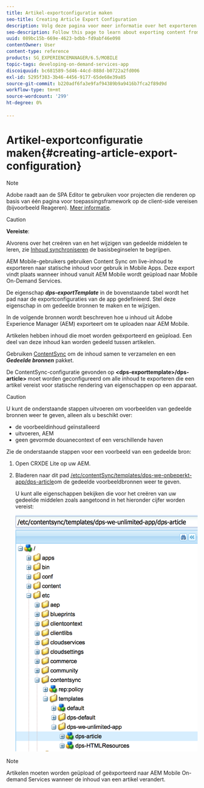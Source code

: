 ```yaml
---
title: Artikel-exportconfiguratie maken
seo-title: Creating Article Export Configuration
description: Volg deze pagina voor meer informatie over het exporteren van inhoud van Adobe Experience Manager (AEM) voor uploaden naar AEM Mobile.
seo-description: Follow this page to learn about exporting content from Adobe Experience Manager (AEM) for upload to AEM Mobile.
uuid: 089bc15b-669e-4623-bdbb-fd9abf46e098
contentOwner: User
content-type: reference
products: SG_EXPERIENCEMANAGER/6.5/MOBILE
topic-tags: developing-on-demand-services-app
discoiquuid: bc681589-5d46-44cd-888d-b0722a2fd006
exl-id: 5295f383-3b46-4456-9177-65de68e39a85
source-git-commit: b220adf6fa3e9faf94389b9a9416b7fca2f89d9d
workflow-type: tm+mt
source-wordcount: '299'
ht-degree: 0%

---
```


# Artikel-exportconfiguratie maken{#creating-article-export-configuration}

>[!NOTE]
>
>Adobe raadt aan de SPA Editor te gebruiken voor projecten die renderen op basis van één pagina voor toepassingsframework op de client-side vereisen (bijvoorbeeld Reageren). [Meer informatie](/help/sites-developing/spa-overview.md).

>[!CAUTION]
>
>**Vereiste**:
>
>Alvorens over het creëren van en het wijzigen van gedeelde middelen te leren, zie [Inhoud synchroniseren](/help/mobile/mobile-ondemand-contentsync.md) de basisbeginselen te begrijpen.

AEM Mobile-gebruikers gebruiken Content Sync om live-inhoud te exporteren naar statische inhoud voor gebruik in Mobile Apps. Deze export vindt plaats wanneer inhoud vanuit AEM Mobile wordt geüpload naar Mobile On-Demand Services.

De eigenschap ***dps-exportTemplate*** in de bovenstaande tabel wordt het pad naar de exportconfiguraties van de app gedefinieerd. Stel deze eigenschap in om gedeelde bronnen te maken en te wijzigen.

In de volgende bronnen wordt beschreven hoe u inhoud uit Adobe Experience Manager (AEM) exporteert om te uploaden naar AEM Mobile.

Artikelen hebben inhoud die moet worden geëxporteerd en geüpload. Een deel van deze inhoud kan worden gedeeld tussen artikelen.

Gebruiken [ContentSync](/help/mobile/mobile-ondemand-contentsync.md) om de inhoud samen te verzamelen en een ***Gedeelde bronnen*** pakket.

De ContentSync-configuratie gevonden op **&lt;dps-exporttemplate>/dps-article>** moet worden geconfigureerd om alle inhoud te exporteren die een artikel vereist voor statische rendering van eigenschappen op een apparaat.

>[!CAUTION]
>
>U kunt de onderstaande stappen uitvoeren om voorbeelden van gedeelde bronnen weer te geven, alleen als u beschikt over:
>
>* de voorbeeldinhoud geïnstalleerd
>* uitvoeren, AEM
>* geen gevormde douanecontext of een verschillende haven
>


Zie de onderstaande stappen voor een voorbeeld van een gedeelde bron:

1. Open CRXDE Lite op uw AEM.
1. Bladeren naar dit pad [/etc/contentSync/templates/dps-we-onbeperkt-app/dps-article](http://localhost:4502/crx/de/index.jsp#/etc/contentsync/templates/dps-we-unlimited-app/dps-article)om de gedeelde voorbeeldbronnen weer te geven.

   U kunt alle eigenschappen bekijken die voor het creëren van uw gedeelde middelen zoals aangetoond in het hieronder cijfer worden vereist:

   ![chlimage_1-134](assets/chlimage_1-134.png)

>[!NOTE]
>
>Artikelen moeten worden geüpload of geëxporteerd naar AEM Mobile On-demand Services wanneer de inhoud van een artikel verandert.

